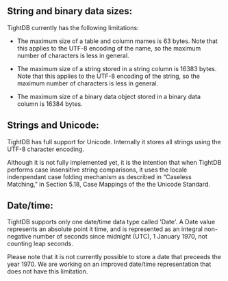 String and binary data sizes:
-----------------------------

TightDB currently has the following limitations:

- The maximum size of a table and column mames is 63 bytes. Note that
  this applies to the UTF-8 encoding of the name, so the maximum
  number of characters is less in general.

- The maximum size of a string stored in a string column is 16383
  bytes. Note that this applies to the UTF-8 encoding of the string,
  so the maximum number of characters is less in general.

- The maximum size of a binary data object stored in a binary data
  column is 16384 bytes.



Strings and Unicode:
--------------------

TightDB has full support for Unicode. Internally it stores all strings
using the UTF-8 character encoding.

Although it is not fully implemented yet, it is the intention that when
TightDB performs case insensitive string comparisons, it uses the
locale indenpendant case folding mechanism as described in “Caseless
Matching,” in Section 5.18, Case Mappings of the the Unicode Standard.



Date/time:
----------

TightDB supports only one date/time data type called 'Date'. A Date
value represents an absolute point it time, and is represented as an
integral non-negative number of seconds since midnight (UTC), 1
January 1970, not counting leap seconds.

Please note that it is not currently possible to store a date that
preceeds the year 1970. We are working on an improved date/time
representation that does not have this limitation.
